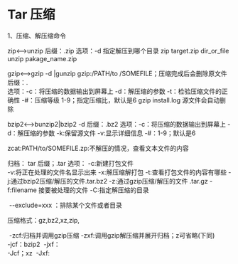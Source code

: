 # Tar 压缩

1、压缩、解压缩命令

zip<-->unzip
    后缀：.zip
    选项：-d 指定解压到哪个目录
    zip target.zip dir_or_file
    unzip pakage_name.zip    
    
gzip<-->gzip -d |gunzip
gzip:/PATH/to /SOMEFILE；压缩完成后会删除原文件
    后缀：.    
    选项：-c：将压缩的数据输出到屏幕上
              -d：解压缩的参数
              -t：检验压缩文件的正确性
              -#：压缩等级 1-9；指定压缩比，默认是6
     gzip install.log               源文件会自动删除

bzip2<-->bunzip2|bzip2 -d
    后缀：.bz2
    选项：-c：将压缩的数据输出到屏幕上
              -d：解压缩的参数
              -k:保留源文件
              -v:显示详细信息
              -#：1-9；默认是6
              
zcat:PATH/to/SOMEFILE.zp:不解压的情况，查看文本文件的内容

归档：
tar
    后缀；.tar
    选项：
    -c:新建打包文件    
    -v:将正在处理的文件名显示出来
    -x:解压缩解打包
    -t:查看打包文件的内容有哪些
    -j:通过bzip2压缩/解压的文件.tar.bz2
    -z:通过gzip压缩/解压的文件 .tar.gz
    -f:filename 接要被处理的文件
    -C:指定解压缩的目录

​     --exclude=xxx ：排除某个文件或者目录

压缩格式：gz,bz2,xz,zip,

​	-zcf:归档并调用gzip压缩
​	-zxf:调用gzip解压缩并展开归档；z可省略(下同)
​	
​	-jcf：bzip2
​	-jxf：
​	
​	-Jcf；xz
​	-Jxf: